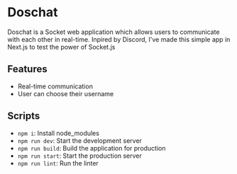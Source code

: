 # Doschat

Doschat is a Socket web application which allows users to communicate with each other in real-time. Inpired by Discord, I've made this simple app in Next.js to test the power of Socket.js

## Features

- Real-time communication
- User can choose their username

## Scripts

- `npm i`: Install node_modules
- `npm run dev`: Start the development server
- `npm run build`: Build the application for production
- `npm run start`: Start the production server
- `npm run lint`: Run the linter

